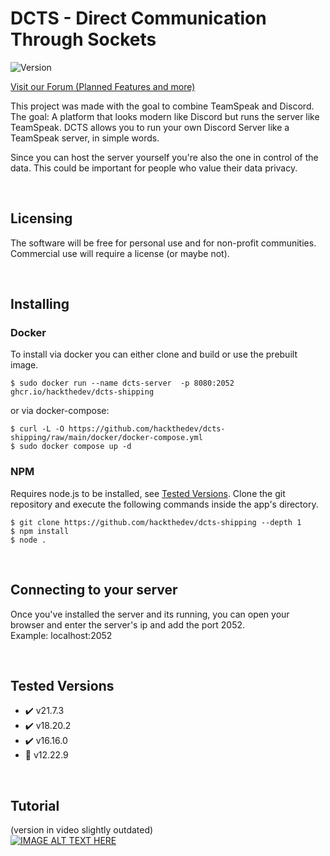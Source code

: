 # DCTS - Direct Communication Through Sockets
![Version](https://img.shields.io/static/v1?label=State&message=Early%20Access&color=orange) 
<!-- ![GitHub all releases](https://img.shields.io/github/downloads/hackthedev/dcts-shipping/total?color=success&label=Downloads) -->
[Visit our Forum (Planned Features and more)](https://dcts.chat/)

This project was made with the goal to combine TeamSpeak and Discord. The goal: A platform that looks modern like Discord but runs the server like TeamSpeak. DCTS allows you to run your own Discord Server like a TeamSpeak server, in simple words.

Since you can host the server yourself you're also the one in control of the data. This could be important for people who value their data privacy.

<br>

## Licensing
The software will be free for personal use and for non-profit communities. Commercial use will require a license (or maybe not).   

<br>

## Installing
### Docker
To install via docker you can either clone and build or use the prebuilt image.
```
$ sudo docker run --name dcts-server  -p 8080:2052 ghcr.io/hackthedev/dcts-shipping
```
or via docker-compose:
```
$ curl -L -O https://github.com/hackthedev/dcts-shipping/raw/main/docker/docker-compose.yml
$ sudo docker compose up -d
```


### NPM
Requires node.js to be installed, see [Tested Versions](https://github.com/hackthedev/dcts-shipping?tab=readme-ov-file#tested-node-versions). Clone the git repository and execute the following commands inside the app's directory.
```
$ git clone https://github.com/hackthedev/dcts-shipping --depth 1
$ npm install
$ node .
```

<br>

## Connecting to your server
Once you've installed the server and its running, you can open your browser and enter the server's ip and add the port 2052.<br>
Example: localhost:2052

<br>

## Tested Versions
- ✔️ v21.7.3
- ✔️ v18.20.2
- ✔️ v16.16.0
- 🚫 v12.22.9

<br>

## Tutorial
(version in video slightly outdated)<br>
[![IMAGE ALT TEXT HERE](https://img.youtube.com/vi/LJ_IEe7nZnw/0.jpg)](https://www.youtube.com/watch?v=LJ_IEe7nZnw)
